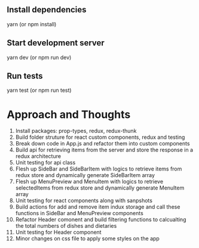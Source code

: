 ## Install dependencies
yarn (or npm install)

## Start development server
yarn dev (or npm run dev)

## Run tests
yarn test (or npm run test)


# Approach and Thoughts

1. Install packages: prop-types, redux, redux-thunk
2. Build folder struture for react custom components, redux and testing
3. Break down code in App.js and refactor them into custom components
4. Build api for retrieving items from the server and store the response in a redux architecture
5. Unit testing for api class
6. Flesh up SideBar and SideBarItem with logics to retrieve items from redux store and dynamically generate SideBarItem array
6. Flesh up MenuPreview and MenuItem with logics to retrieve selectedItems from redux store and dynamically generate MenuItem array
7. Unit testing for react components along with sanpshots
8. Build actions for add and remove item indux storage and call these functions in SideBar and MenuPreview components
9. Refactor Header comonent and build filtering functions to calcualting the total numbers of dishes and dietaries
10. Unit testing for Header component
11. Minor changes on css file to apply some styles on the app
